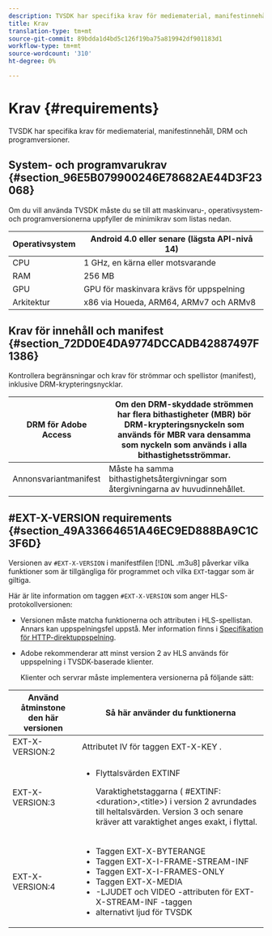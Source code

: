 ```yaml
---
description: TVSDK har specifika krav för mediematerial, manifestinnehåll, DRM och programversioner.
title: Krav
translation-type: tm+mt
source-git-commit: 89bdda1d4bd5c126f19ba75a819942df901183d1
workflow-type: tm+mt
source-wordcount: '310'
ht-degree: 0%

---
```



# Krav {#requirements}

TVSDK har specifika krav för mediematerial, manifestinnehåll, DRM och programversioner.

## System- och programvarukrav {#section_96E5B079900246E78682AE44D3F23068}

Om du vill använda TVSDK måste du se till att maskinvaru-, operativsystem- och programversionerna uppfyller de minimikrav som listas nedan.

| Operativsystem | Android 4.0 eller senare (lägsta API-nivå 14) |
|---|---|
| CPU | 1 GHz, en kärna eller motsvarande |
| RAM | 256 MB |
| GPU | GPU för maskinvara krävs för uppspelning |
| Arkitektur | x86 via Houeda, ARM64, ARMv7 och ARMv8 |

## Krav för innehåll och manifest {#section_72DD0E4DA9774DCCADB42887497F1386}

Kontrollera begränsningar och krav för strömmar och spellistor (manifest), inklusive DRM-krypteringsnycklar.

| DRM för Adobe Access | Om den DRM-skyddade strömmen har flera bithastigheter (MBR) bör DRM-krypteringsnyckeln som används för MBR vara densamma som nyckeln som används i alla bithastighetsströmmar. |
|---|---|
| Annonsvariantmanifest | Måste ha samma bithastighetsåtergivningar som återgivningarna av huvudinnehållet. |

## #EXT-X-VERSION requirements {#section_49A33664651A46EC9ED888BA9C1C3F6D}

Versionen av `#EXT-X-VERSION` i manifestfilen [!DNL .m3u8] påverkar vilka funktioner som är tillgängliga för programmet och vilka `EXT`-taggar som är giltiga.

Här är lite information om taggen `#EXT-X-VERSION` som anger HLS-protokollversionen:

* Versionen måste matcha funktionerna och attributen i HLS-spellistan. Annars kan uppspelningsfel uppstå. Mer information finns i [Specifikation för HTTP-direktuppspelning](https://datatracker.ietf.org/doc/draft-pantos-http-live-streaming/?include_text=1).
* Adobe rekommenderar att minst version 2 av HLS används för uppspelning i TVSDK-baserade klienter.

   Klienter och servrar måste implementera versionerna på följande sätt:

<table frame="all" colsep="1" rowsep="1" id="table_62EB98EDD9DE49EC84CB1C7D59BC40E6"> 
 <thead> 
  <tr rowsep="1"> 
   <th colname="1" class="entry"> Använd åtminstone den här versionen </th> 
   <th colname="2" class="entry"> Så här använder du funktionerna </th> 
  </tr> 
 </thead>
 <tbody> 
  <tr rowsep="1"> 
   <td colname="1"> <span class="codeph"> EXT-X-VERSION:2  </span> </td> 
   <td colname="2"> Attributet IV för taggen <span class="codeph"> EXT-X-KEY </span>. </td> 
  </tr> 
  <tr rowsep="1"> 
   <td colname="1"> <span class="codeph"> EXT-X-VERSION:3  </span> </td> 
   <td colname="2"> 
    <ul id="ul_C9500D3F934848639C204BF248F139FF"> 
     <li id="li_535A7E3FABCB46FE872A7EA5DE2A1784">Flyttalsvärden <span class="codeph"> EXTINF </span> <p>Varaktighetstaggarna ( <span class="codeph"> #EXTINF: </span>&lt;duration&gt;,&lt;title&gt;) i version 2 avrundades till heltalsvärden. Version 3 och senare kräver att varaktighet anges exakt, i flyttal. </p> </li> 
    </ul> </td> 
  </tr> 
  <tr rowsep="0"> 
   <td colname="1"> <span class="codeph"> EXT-X-VERSION:4  </span> </td> 
   <td colname="2"> 
    <ul id="ul_3355A6CBBE2141DDB92660BB4B604D70"> 
     <li id="li_5E73D41AF6DC4CEE88D6C029FFCFC350">Taggen <span class="codeph"> EXT-X-BYTERANGE </span> </li> 
     <li id="li_BF5141F516F749E5890860D487EB5287">Taggen <span class="codeph"> EXT-X-I-FRAME-STREAM-INF </span> </li> 
     <li id="li_E0D399A13812499B94107CDE62998EE9">Taggen <span class="codeph"> EXT-X-I-FRAMES-ONLY </span> </li> 
     <li id="li_A7783AFF99854EFBBAECD2967E4CBF2B">Taggen <span class="codeph"> EXT-X-MEDIA </span> </li> 
     <li id="li_15AE652F33C1454AA90DDC65E7D6C2FD"><span class="codeph">-LJUDET </span> och <span class="codeph"> VIDEO </span>-attributen för <span class="codeph"> EXT-X-STREAM-INF </span>-taggen </li> 
     <li id="li_DB2A7847D5884F6E91FD9E78101FBCA5">alternativt ljud för TVSDK </li> 
    </ul> </td> 
  </tr> 
 </tbody> 
</table>